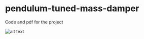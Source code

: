 # pendulum-tuned-mass-damper
Code and pdf for the project

![alt text](https://raw.githubusercontent.com/username/projectname/branch/path/to/img.png)
